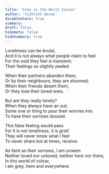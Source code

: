 ```yaml
---
title: 'Grey is the Worst Colour'
author: 'Vishruth Devan'
disableshare: true
summary: 
draft: false
hidemeta: false
hideSummary: true
---
```


Loneliness can be brutal,  
And it is not always what people claim to feel  
For the void they feel is transient;  
Their feelings so slightly peeled  

When their partners abandon them,  
Or by their neighbours, they are shunned;  
When their friends desert them,  
Or they lose their loved ones.  

But are they really lonely?  
When they always have an out;  
Some one or thing to pour their worries into   
To have their sorrows doused.  

This false feeling would pass  
For it is not loneliness, it is grief.  
They will never know what I feel  
To never share but at times, receive.  

As faint as their sorrows, I am unseen  
Neither loved nor unloved, neither here nor there,  
In this world of colour,  
I am grey, here and everywhere.
